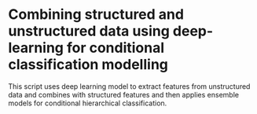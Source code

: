 # Combining structured and unstructured data using deep-learning for conditional classification modelling
This script uses deep learning model to extract features from unstructured data and combines with structured features and then applies ensemble models for conditional hierarchical classification.
